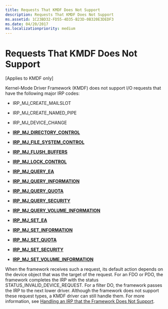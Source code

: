 ```yaml
---
title: Requests That KMDF Does Not Support
description: Requests That KMDF Does Not Support
ms.assetid: 1C23BD32-FD55-4D35-B23D-0B320E3DEDF3
ms.date: 04/20/2017
ms.localizationpriority: medium
---
```


# Requests That KMDF Does Not Support


\[Applies to KMDF only\]

Kernel-Mode Driver Framework (KMDF) does not support I/O requests that have the following major IRP codes:

-   IRP\_MJ\_CREATE\_MAILSLOT

-   IRP\_MJ\_CREATE\_NAMED\_PIPE

-   IRP\_MJ\_DEVICE\_CHANGE

-   [**IRP\_MJ\_DIRECTORY\_CONTROL**](../ifs/irp-mj-directory-control.md)

-   [**IRP\_MJ\_FILE\_SYSTEM\_CONTROL**](../kernel/irp-mj-file-system-control.md)

-   [**IRP\_MJ\_FLUSH\_BUFFERS**](../kernel/irp-mj-flush-buffers.md)

-   [**IRP\_MJ\_LOCK\_CONTROL**](../ifs/irp-mj-lock-control.md)

-   [**IRP\_MJ\_QUERY\_EA**](../ifs/irp-mj-query-ea.md)

-   [**IRP\_MJ\_QUERY\_INFORMATION**](../kernel/irp-mj-query-information.md)

-   [**IRP\_MJ\_QUERY\_QUOTA**](../ifs/irp-mj-query-quota.md)

-   [**IRP\_MJ\_QUERY\_SECURITY**](../ifs/irp-mj-query-security.md)

-   [**IRP\_MJ\_QUERY\_VOLUME\_INFORMATION**](../ifs/irp-mj-query-volume-information.md)

-   [**IRP\_MJ\_SET\_EA**](../ifs/irp-mj-set-ea.md)

-   [**IRP\_MJ\_SET\_INFORMATION**](../kernel/irp-mj-set-information.md)

-   [**IRP\_MJ\_SET\_QUOTA**](../ifs/irp-mj-set-quota.md)

-   [**IRP\_MJ\_SET\_SECURITY**](../ifs/irp-mj-set-security.md)

-   [**IRP\_MJ\_SET\_VOLUME\_INFORMATION**](../ifs/irp-mj-set-volume-information.md)

When the framework receives such a request, its default action depends on the device object that was the target of the request. For an FDO or PDO, the framework completes the IRP with the status STATUS\_INVALID\_DEVICE\_REQUEST. For a filter DO, the framework passes the IRP to the next lower driver. Although the framework does not support these request types, a KMDF driver can still handle them. For more information, see [Handling an IRP that the Framework Does Not Support](handling-an-irp-that-the-framework-does-not-support.md).

 

